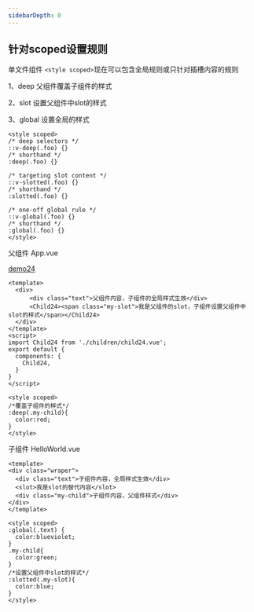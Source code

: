 ```yaml
---
sidebarDepth: 0
---
```

## 针对scoped设置规则

单文件组件 `<style scoped>`现在可以包含全局规则或只针对插槽内容的规则

1、deep
父组件覆盖子组件的样式

2、slot
设置父组件中slot的样式

3、global
设置全局的样式

```vue
<style scoped>
/* deep selectors */
::v-deep(.foo) {}
/* shorthand */
:deep(.foo) {}

/* targeting slot content */
::v-slotted(.foo) {}
/* shorthand */
:slotted(.foo) {}

/* one-off global rule */
::v-global(.foo) {}
/* shorthand */
:global(.foo) {}
</style>
```
父组件 App.vue

[demo24](###)
```vue
<template>
  <div>
      <div class="text">父组件内容，子组件的全局样式生效</div>
      <Child24><span class="my-slot">我是父组件的slot，子组件设置父组件中slot的样式</span></Child24>
  </div>
</template>
<script>
import Child24 from './children/child24.vue';
export default {
  components: {
    Child24,
  }
}
</script>

<style scoped>
/*覆盖子组件的样式*/
:deep(.my-child){
  color:red;
}
</style>
```
子组件 HelloWorld.vue

```vue
<template>
<div class="wraper">
  <div class="text">子组件内容，全局样式生效</div>
  <slot>我是slot的替代内容</slot>
  <div class="my-child">子组件内容，父组件样式</div>
</div>
</template>

<style scoped>
:global(.text) {
  color:blueviolet;
}
.my-child{
  color:green;
}
/*设置父组件中slot的样式*/
:slotted(.my-slot){
  color:blue;
}
</style>
```